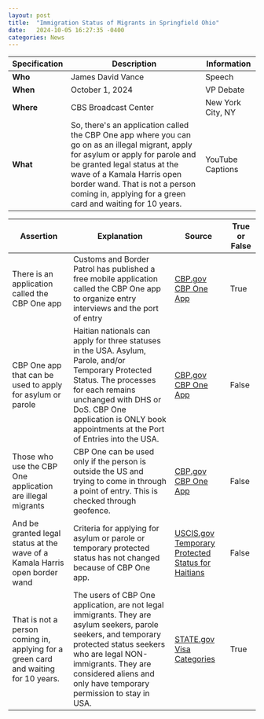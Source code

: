 ```yaml
---
layout: post
title:  "Immigration Status of Migrants in Springfield Ohio"
date:   2024-10-05 16:27:35 -0400
categories: News
---
```

| Specification | Description | Information |
| ----------- | ----------- | ----------- |
| **Who** | James David Vance | Speech |
| **When** | October 1, 2024 | VP Debate |
| **Where** | CBS Broadcast Center | New York City, NY |
| **What** | So, there's an application called the CBP One app where you can go on as an illegal migrant, apply for asylum or apply for parole and be granted legal status at the wave of a Kamala Harris open border wand. That is not a person coming in, applying for a green card and waiting for 10 years. | YouTube Captions |



| Assertion | Explanation | Source | True or False |
| ----------- | ----------- | ----------- | ----------- |
| There is an application called the CBP One app | Customs and Border Patrol has published a free mobile application called the CBP One app to organize entry interviews and the port of entry | [CBP.gov CBP One App](https://www.cbp.gov/about/mobile-apps-directory/cbpone) | True |
| CBP One app that can be used to apply for asylum or parole | Haitian nationals can apply for three statuses in the USA. Asylum, Parole, and/or Temporary Protected Status. The processes for each remains unchanged with DHS or DoS. CBP One application is ONLY book appointments at the Port of Entries into the USA. | [CBP.gov CBP One App](https://www.cbp.gov/about/mobile-apps-directory/cbpone) | False |
| Those who use the CBP One application are illegal migrants | CBP One can be used only if the person is outside the US and trying to come in through a point of entry. This is checked through geofence. | [CBP.gov CBP One App](https://www.cbp.gov/about/mobile-apps-directory/cbpone) | False |
| And be granted legal status at the wave of a Kamala Harris open border wand | Criteria for applying for asylum or parole or temporary protected status has not changed because of CBP One app. | [USCIS.gov Temporary Protected Status for Haitians](https://www.uscis.gov/humanitarian/temporary-protected-status/temporary-protected-status-designated-country-haiti) | False |
| That is not a person coming in, applying for a green card and waiting for 10 years. | The users of CBP One application, are not legal immigrants. They are asylum seekers, parole seekers, and temporary protected status seekers who are legal NON-immigrants. They are considered aliens and only have temporary permission to stay in USA. |  [STATE.gov Visa Categories](https://travel.state.gov/content/travel/en/us-visas/visa-information-resources/all-visa-categories.html) | True |
